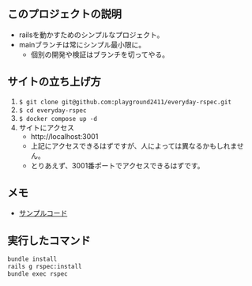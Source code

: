 ## このプロジェクトの説明
- railsを動かすためのシンプルなプロジェクト。
- mainブランチは常にシンプル最小限に。
  - 個別の開発や検証はブランチを切ってやる。

## サイトの立ち上げ方
1. `$ git clone git@github.com:playground2411/everyday-rspec.git`
2. `$ cd everyday-rspec`
3. `$ docker compose up -d`
4. サイトにアクセス
   - http://localhost:3001
   - 上記にアクセスできるはずですが、人によっては異なるかもしれません。
   - とりあえず、3001番ポートでアクセスできるはずです。


## メモ
- [サンプルコード](https://github.com/everydayrails/everydayrails-rspec-2017)

## 実行したコマンド
```bash
bundle install
rails g rspec:install
bundle exec rspec
```